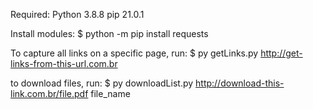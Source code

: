 Required:
  Python 3.8.8
  pip 21.0.1

Install modules:
$ python -m pip install requests

To capture all links on a specific page, run:
$ py getLinks.py http://get-links-from-this-url.com.br

to download files, run:
$ py downloadList.py http://download-this-link.com.br/file.pdf file_name
